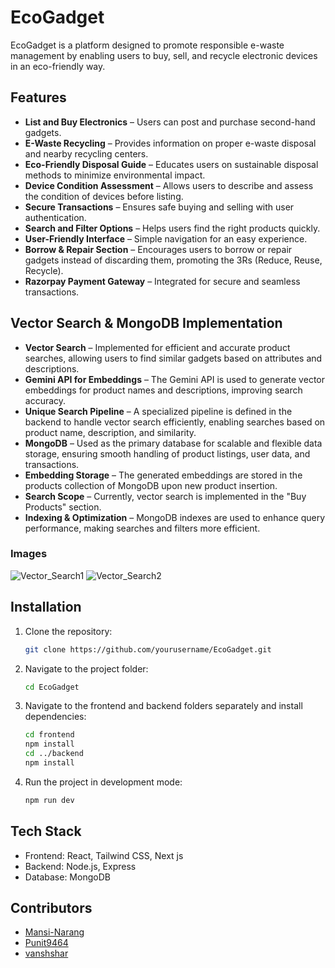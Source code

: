 # EcoGadget

EcoGadget is a platform designed to promote responsible e-waste management by enabling users to buy, sell, and recycle electronic devices in an eco-friendly way.

## Features
- **List and Buy Electronics** – Users can post and purchase second-hand gadgets.
- **E-Waste Recycling** – Provides information on proper e-waste disposal and nearby recycling centers.
- **Eco-Friendly Disposal Guide** – Educates users on sustainable disposal methods to minimize environmental impact.
- **Device Condition Assessment** – Allows users to describe and assess the condition of devices before listing.
- **Secure Transactions** – Ensures safe buying and selling with user authentication.
- **Search and Filter Options** – Helps users find the right products quickly.
- **User-Friendly Interface** – Simple navigation for an easy experience.
- **Borrow & Repair Section** – Encourages users to borrow or repair gadgets instead of discarding them, promoting the 3Rs (Reduce, Reuse, Recycle).
- **Razorpay Payment Gateway** – Integrated for secure and seamless transactions.

## Vector Search & MongoDB Implementation
- **Vector Search** – Implemented for efficient and accurate product searches, allowing users to find similar gadgets based on attributes and descriptions.
- **Gemini API for Embeddings** – The Gemini API is used to generate vector embeddings for product names and descriptions, improving search accuracy.
- **Unique Search Pipeline** – A specialized pipeline is defined in the backend to handle vector search efficiently, enabling searches based on product name, description, and similarity.
- **MongoDB** – Used as the primary database for scalable and flexible data storage, ensuring smooth handling of product listings, user data, and transactions.
- **Embedding Storage** – The generated embeddings are stored in the products collection of MongoDB upon new product insertion.
- **Search Scope** – Currently, vector search is implemented in the "Buy Products" section.
- **Indexing & Optimization** – MongoDB indexes are used to enhance query performance, making searches and filters more efficient.


### Images
![Vector_Search1](https://i.ibb.co/67PjMj2X/SS1.jpg)
![Vector_Search2](https://i.ibb.co/1JrvYH0M/SS2.jpg)


## Installation
1. Clone the repository:
   ```bash
   git clone https://github.com/yourusername/EcoGadget.git
   ```
2. Navigate to the project folder:
   ```bash
   cd EcoGadget
   ```
3. Navigate to the frontend and backend folders separately and install dependencies:
   ```bash
   cd frontend
   npm install
   cd ../backend
   npm install
   ```
4. Run the project in development mode:
   ```bash
   npm run dev
   ```

## Tech Stack
- Frontend: React, Tailwind CSS, Next js
- Backend: Node.js, Express
- Database: MongoDB

## Contributors
- [Mansi-Narang](https://github.com/Mansi-Narang)
- [Punit9464](https://github.com/Punit9464)
- [vanshshar](https://github.com/vanshshar)